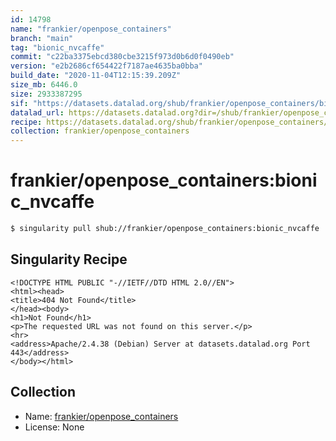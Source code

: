 ```yaml
---
id: 14798
name: "frankier/openpose_containers"
branch: "main"
tag: "bionic_nvcaffe"
commit: "c22ba3375ebcd380cbe3215f973d0b6d0f0490eb"
version: "e2b2686cf654422f7187ae4635ba0bba"
build_date: "2020-11-04T12:15:39.209Z"
size_mb: 6446.0
size: 2933387295
sif: "https://datasets.datalad.org/shub/frankier/openpose_containers/bionic_nvcaffe/2020-11-04-c22ba337-e2b2686c/e2b2686cf654422f7187ae4635ba0bba.sif"
datalad_url: https://datasets.datalad.org?dir=/shub/frankier/openpose_containers/bionic_nvcaffe/2020-11-04-c22ba337-e2b2686c/
recipe: https://datasets.datalad.org/shub/frankier/openpose_containers/bionic_nvcaffe/2020-11-04-c22ba337-e2b2686c/Singularity
collection: frankier/openpose_containers
---
```


# frankier/openpose_containers:bionic_nvcaffe

```bash
$ singularity pull shub://frankier/openpose_containers:bionic_nvcaffe
```

## Singularity Recipe

```singularity
<!DOCTYPE HTML PUBLIC "-//IETF//DTD HTML 2.0//EN">
<html><head>
<title>404 Not Found</title>
</head><body>
<h1>Not Found</h1>
<p>The requested URL was not found on this server.</p>
<hr>
<address>Apache/2.4.38 (Debian) Server at datasets.datalad.org Port 443</address>
</body></html>
```

## Collection

 - Name: [frankier/openpose_containers](https://github.com/frankier/openpose_containers)
 - License: None

